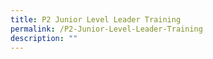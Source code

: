 ```yaml
---
title: P2 Junior Level Leader Training
permalink: /P2-Junior-Level-Leader-Training
description: ""
---
```

